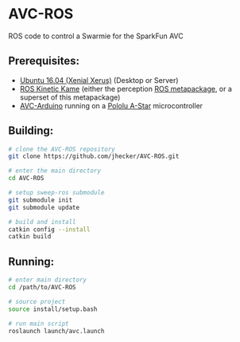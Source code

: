 AVC-ROS
==============

ROS code to control a Swarmie for the SparkFun AVC

## Prerequisites:
* [Ubuntu 16.04 (Xenial Xerus)](http://releases.ubuntu.com/16.04/) (Desktop or Server)
* [ROS Kinetic Kame](http://wiki.ros.org/kinetic/Installation/Ubuntu) (either the perception [ROS metapackage](http://www.ros.org/reps/rep-0142.html), or a superset of this metapackage)
* [AVC-Arduino](https://github.com/jhecker/AVC-Arduino) running on a [Pololu A-Star](https://www.pololu.com/product/3104) microcontroller

## Building:

```bash
# clone the AVC-ROS repository
git clone https://github.com/jhecker/AVC-ROS.git

# enter the main directory
cd AVC-ROS

# setup sweep-ros submodule
git submodule init
git submodule update

# build and install
catkin config --install
catkin build
```

## Running:

```bash
# enter main directory
cd /path/to/AVC-ROS

# source project
source install/setup.bash

# run main script
roslaunch launch/avc.launch
```
